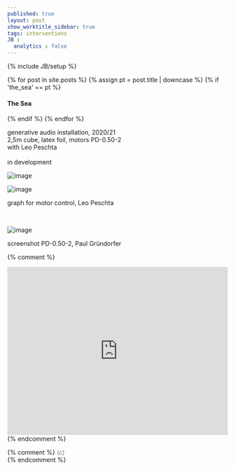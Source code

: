 ```yaml
---
published: true
layout: post
show_worktitle_sidebar: true
tags: interventions
JB :
  analytics : false
---
```


{% include JB/setup %}


<div class="container-parent">
<div class="container-narrow-right">
{% for post in site.posts %}
	{% assign pt = post.title | downcase %}
	{% if 'the_sea' == pt %}
<h4><a href="{{ BASE_PATH }}{{ post.url }}"></a>The Sea</h4>
	{% endif %}
{% endfor %}

<p>
generative audio installation, 2020/21<br />
2,5m cube, latex foil, motors
PD-0.50-2<br />
with Leo Peschta<br />
<br />
in development
</p>
</div>


<div class="container-narrow-left">
<img src="{{ site.url }}/images/the_sea1_sm.jpg" loading="eager" alt="image">
<p></p>
<img src="{{ site.url }}/images/the_sea_graph.png" loading="eager" alt="image">
<p>graph for motor control, Leo Peschta</p>
<br />
<p></p>
<img src="{{ site.url }}/images/the_sea_pd.jpg" loading="eager" alt="image">
<p>screenshot PD-0.50-2, Paul Gründorfer</p>

</div>
</div>



{% comment %}
<iframe width="100%" height="384" frameborder="0" allowfullscreen="" webkitallowfullscreen="" src="http://player.vimeo.com/video/132323972?title=0&amp;byline=0&amp;portrait=0">
</iframe>
{% endcomment %}


{% comment %}
<font color="grey">(c)<br /></font>
{% endcomment %}